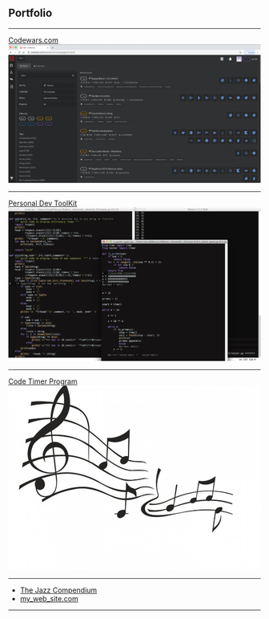 ## Portfolio

---

<!-- ### Main Projects -->

[Codewars.com](/alternate_page)
<img src="images/codewars kata.png?raw=true"/>

---
[Personal Dev ToolKit](/acode_snippet.md)
<img src="images/dev_toolz.png?raw=true"/>

---
[Code Timer Program](http://example.com/)
<img src="images/jazz notes.jpg?raw=true"/>

---

<!-- ### Secondary Projects -->

- [The Jazz Compendium](http://example.com/)
- [my_web_site.com](http://example.com/)

---
